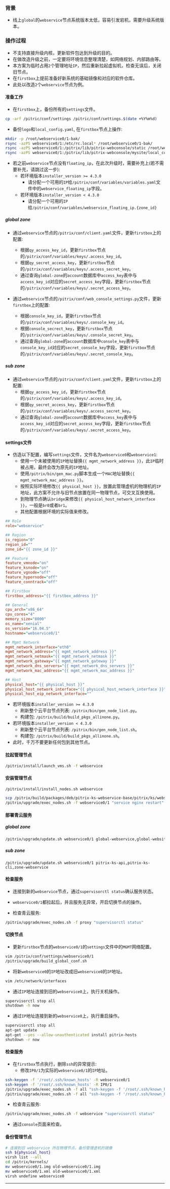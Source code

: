 ### 背景

+ 线上`global`的`webservice`节点系统版本太低，容易引发宕机，需要升级系统版本。

### 操作过程

+ 不支持直接升级内核，更新软件包达到升级的目的。
+ 在做改造升级之前，一定要将环境信息整理清楚，如网络规划、内部路由等。
+ 本方案为临时占用`2`个管理地址`IP`，然后重新拉起虚拟机，检查无误后，关闭旧节点。
+ 在`firstbox`上提前准备好新系统的基础镜像和对应的软件仓库。
+ 此处以改造`2`个`webservice`节点为例。

#### 准备工作

+ 在`firstbox`上，备份所有的`settings`文件。

```bash
cp -arf /pitric/conf/settings /pitric/conf/settings.$(date +%Y%m%d)
```

+ 备份`logo`和`local_config.yaml`, 在`firstbox`节点上操作:

```bash
mkdir -p /root/webservice0/1-bak/
rsync -azPS webservice0/1:/etc/rc.local* /root/webservice0/1-bak/
rsync -azPS webservice0/1:/pitrix/lib/pitrix-webconsole/static /root/webservice0/1-bak/
rsync -azPS webservice0/1:/pitrix/lib/pitrix-webconsole/mysite/local_config.yaml /root/webservice0/1-bak/
```

+ 若之前`webservice`节点没有`floating_ip`，在此次升级时，需要补充上(若不需要补充，请跳过这一步):
  + 若环境版本`installer_version >= 4.3.0`
    + 请分配一个可用的`IP`给`/pitrix/conf/variables/variables.yaml`文件中的`webservice_floating_ip`字段。
  + 若环境版本`installer_version < 4.3.0`
    + 请分配一个可用的`IP`给`/pitrix/conf/variables/webservice_floating_ip.{zone_id}`

##### global zone

+ 通过`webservice`节点的`/pitrix/conf/client.yaml`文件，更新`firstbox`上的配置:
  + 根据`qy_access_key_id`，更新`firstbox`节点的`/pitrix/conf/variables/keys/.access_key_id`。
  + 根据`qy_secret_access_key`，更新`firstbox`节点的`/pitrix/conf/variables/keys/.access_secret_key`。
  + 通过查询`global-zone`的`account`数据库中`access_key`表中与`access_key_id`对应的`secret_access_key`字段，更新`firstbox`节点的`/pitrix/conf/variables/keys/.secret_access_key`。

+ 通过`webservice`节点的`/pitrix/conf/web_console_settings.py`文件，更新`firstbox`上的配置:
  + 根据`console_key_id`，更新`firstbox`节点的`/pitrix/conf/variables/keys/.console_key_id`。
  + 根据`console_secrect_key`，更新`firstbox`节点的`/pitrix/conf/variables/keys/.console_secret_key`。
  + 通过查询`global-zone`的`account`数据库中`console_key`表中与`console_key_id`对应的`secret_console_key`字段，更新`firstbox`节点的`/pitrix/conf/variables/keys/.secret_console_key`。

##### sub zone

+ 通过`webservice`节点的`/pitrix/conf/client.yaml`文件，更新`firstbox`上的配置:
  + 根据`qy_access_key_id`，更新`firstbox`节点的`/pitrix/conf/variables/keys/.access_key_id`。
  + 根据`qy_secret_access_key`，更新`firstbox`节点的`/pitrix/conf/variables/keys/.access_secret_key`。
  + 通过查询`global-zone`的`account`数据库中`access_key`表中与`access_key_id`对应的`secret_access_key`字段，更新`firstbox`节点的`/pitrix/conf/variables/keys/.secret_access_key`。

#### settings文件

+ 仿造以下配置，编写`settings`文件，文件名为`webservice0`和`webservice1`:
  + 使用一个未被使用的`IP`地址替换`{{ mgmt_network_address }}`，此`IP`临时被占用，最终会改为原先的`IP`地址。
  + 使用`/pitrix/bin/gen_mac.py`脚本生成一个`MAC`地址替换`{{ mgmt_network_mac_address }}`。
  + 按照实际环境修改`{{ physical_host }}`，放置此管理虚机的物理机的`IP`地址，此方案不允许与旧节点放置在同一物理节点，可交叉互换使用。
  + 到物理节点确认`bridge`来修改`{{ physical_host_network_interface }}`，一般是`br0`或者`br1`。
  + 其他配置根据环境的实际值来修改。

```ini
## Role
role="webservice"

## Region
is_region="0"
region_id=""
zone_id="{{ zone_id }}"

## Feature
feature_vmnode="on"
feature_ksnode="on"
feature_vgnode="off"
feature_hypernode="off"
feature_conntrack="off"

## Firstbox
firstbox_address="{{ firstbox_address }}"

## General
cpu_arch="x86_64"
cpu_cores="4"
memory_size="8000"
os_name="xenial"
os_version="16.04.5"
hostname="webservice0/1"

## Mgmt Network
mgmt_network_interface="eth0"
mgmt_network_address="{{ mgmt_network_address }}"
mgmt_network_netmask="{{ mgmt_network_netmask }}"
mgmt_network_gateway="{{ mgmt_network_gateway }}"
mgmt_network_dns_servers="{{ mgmt_network_dns_servers }}"
mgmt_network_mac_address="{{ mgmt_network_mac_address }}"

## Host
physical_host="{{ physical_host }}"
physical_host_network_interface="{{ physical_host_network_interface }}"
physical_host_eip_network_interface=""
```
+ 若环境版本`installer_version >= 4.3.0`
  + 刷新整个云平台节点列表: `/pitrix/bin/gen_node_list.py`。
  + 构建包: `/pitrix/build/build_pkgs_allinone.py`。
+ 若环境版本`installer_version < 4.3.0`
  + 刷新整个云平台节点列表: `/pitrix/bin/gen_node_list.sh`。
  + 构建包: `/pitrix/build/build_pkgs_allinone.sh`。
+ 此时，千万不要更新任何包到其他节点。

#### 拉起管理节点

```bash
/pitrix/install/launch_vms.sh -f webservice
```

#### 安装管理节点

```bash
/pitrix/install/install_nodes.sh webservice

scp /pitrix/build/packages/deb/pitrix-ks-webservice-base/pitrix/ks/webservice-base/conf/nginx/nginx.conf webservice0/1:/etc/nginx/
/pitrix/upgrade/exec_nodes.sh -f webservice0/1 "service nginx restart"
```

#### 部署青云服务

##### global zone

```bash
/pitrix/upgrade/update.sh webservice0/1 global-webservice,global-website
```

##### sub zone

```
/pitrix/upgrade/update.sh webservice0/1 pitrix-ks-api,pitrix-ks-cli,zone-webservice
```

#### 检查服务

+ 连接到新的`webservice`节点，通过`supervisorctl status`确认服务状态。
+ `webservice0/1`都拉起后，并且服务无异常，开启切换节点的操作。

+ 检查青云服务:

```bash
/pitrix/upgrade/exec_nodes.sh -f proxy "supervisorctl status"
```

#### 切换节点

+ 更新`firstbox`节点的`webservice0/1`的`settings`文件中的`MGMT`网络配置。

```bash
vim /pitrix/conf/settings/webservice0/1
/pitrix/upgrade/build_global_conf.sh
```

+ 将新`webservice0`的`IP`地址改成旧`webservice0`的`IP`地址。

```bash
vim /etc/network/interfaces
```

+ 通过`IP`地址连接到旧的`webservice0`上，执行关机操作。

```bash
supervisorctl stop all
shutdown -h now
```

+ 通过`IP`地址连接到新的`webservice0`上，执行重启操作。

```bash
supervisorctl stop all
apt-get update
apt-get --yes --allow-unauthenticated install pitrix-hosts
shutdown -r now
```

#### 检查服务

+ 在`firstbox`节点执行，删除`ssh`的异常提示:
    + 修改`IP0/1`为实际的`webservice0/1`的`IP`地址。

```bash
ssh-keygen -f '/root/.ssh/known_hosts' -R webservice0/1
ssh-keygen -f '/root/.ssh/known_hosts' -R IP0/1
/pitrix/upgrade/exec_nodes.sh -f all "ssh-keygen -f '/root/.ssh/known_hosts' -R webservice0/1"
/pitrix/upgrade/exec_nodes.sh -f all "ssh-keygen -f '/root/.ssh/known_hosts' -R IP0/1"
```

+ 检查青云服务:

```bash
/pitrix/upgrade/exec_nodes.sh -f webservice "supervisorctl status"
```

+ 通过`console`页面来检查。

#### 备份管理节点

```bash
# 连接到旧 webservice 所在物理节点，备份管理虚机的镜像
ssh ${physical_host}
virsh list --all
cd /pitrix/kernels/
mv webservice0/1.img old-webservice0/1.img
mv webservice0/1.xml old-webservice0/1.xml
virsh undefine webservice0
```

***
